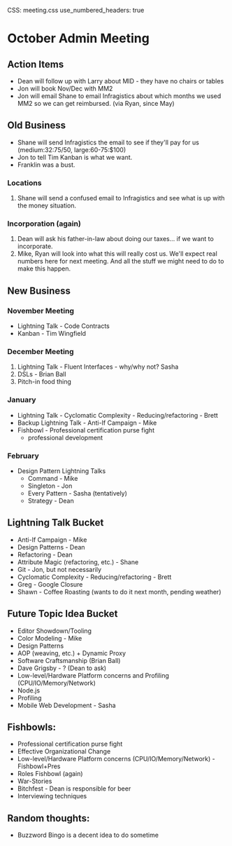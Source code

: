 CSS: meeting.css
use_numbered_headers: true

# October Admin Meeting

## Action Items
* Dean will follow up with Larry about MID - they have no chairs or tables
* Jon will book Nov/Dec with MM2
* Jon will email Shane to email Infragistics about which months we used MM2 so we can get reimbursed. (via Ryan, since May)

## Old Business
* Shane will send Infragistics the email to see if they'll pay for us (medium:32:$75/$50, large:60-75:$100)
* Jon to tell Tim Kanban is what we want.
* Franklin was a bust.

### Locations
1. Shane will send a confused email to Infragistics and see what is up with the money situation.

### Incorporation (again)
1. Dean will ask his father-in-law about doing our taxes... if we want to incorporate.
1. Mike, Ryan will look into what this will really cost us.  We'll expect real numbers here for next meeting. And all the stuff we might need to do to make this happen.

## New Business

### November Meeting
* Lightning Talk - Code Contracts
* Kanban - Tim Wingfield

### December Meeting
1. Lightning Talk - Fluent Interfaces - why/why not? Sasha
1. DSLs - Brian Ball
1. Pitch-in food thing

### January
* Lightning Talk - Cyclomatic Complexity - Reducing/refactoring - Brett
* Backup Lightning Talk - Anti-If Campaign - Mike
* Fishbowl - Professional certification purse fight
    - professional development

### February
* Design Pattern Lightning Talks
    - Command - Mike
    - Singleton - Jon 
    - Every Pattern - Sasha (tentatively)
    - Strategy - Dean

## Lightning Talk Bucket
* Anti-If Campaign - Mike
* Design Patterns - Dean
* Refactoring - Dean
* Attribute Magic (refactoring, etc.) - Shane
* Git - Jon, but not necessarily
* Cyclomatic Complexity - Reducing/refactoring - Brett
* Greg - Google Closure
* Shawn - Coffee Roasting (wants to do it next month, pending weather)

## Future Topic Idea Bucket
* Editor Showdown/Tooling
* Color Modeling - Mike
* Design Patterns
* AOP (weaving, etc.) + Dynamic Proxy
* Software Craftsmanship (Brian Ball)
* Dave Grigsby - ? (Dean to ask)
* Low-level/Hardware Platform concerns and Profiling (CPU/IO/Memory/Network)
* Node.js
* Profiling 
* Mobile Web Development - Sasha

## Fishbowls:
* Professional certification purse fight
* Effective Organizational Change
* Low-level/Hardware Platform concerns (CPU/IO/Memory/Network) - Fishbowl+Pres
* Roles Fishbowl (again)
* War-Stories
* Bitchfest - Dean is responsible for beer
* Interviewing techniques

## Random thoughts:
* Buzzword Bingo is a decent idea to do sometime
